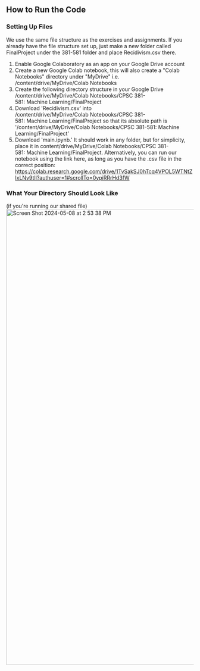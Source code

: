 ## How to Run the Code

### Setting Up Files
We use the same file structure as the exercises and assignments. If you already have the file structure set up, just make a new folder called FinalProject under the 381-581 folder and place Recidivism.csv there.
1. Enable Google Colaboratory as an app on your Google Drive account
2. Create a new Google Colab notebook, this will also create a "Colab Notebooks" directory under "MyDrive" i.e. /content/drive/MyDrive/Colab Notebooks
3. Create the following directory structure in your Google Drive /content/drive/MyDrive/Colab Notebooks/CPSC 381-581: Machine Learning/FinalProject
4. Download 'Recidivism.csv' into /content/drive/MyDrive/Colab Notebooks/CPSC 381-581: Machine Learning/FinalProject so that its absolute path is '/content/drive/MyDrive/Colab Notebooks/CPSC 381-581: Machine Learning/FinalProject'
5. Download 'main.ipynb.' It should work in any folder, but for simplicity, place it in content/drive/MyDrive/Colab Notebooks/CPSC 381-581: Machine Learning/FinalProject. Alternatively, you can run our notebook using the link here, as long as you have the .csv file in the correct position: https://colab.research.google.com/drive/1TvSakSJ0hTcq4VPOL5WTNtZIxLNv9tIl?authuser=1#scrollTo=0ypiRRrHd3fW

### What Your Directory Should Look Like
(if you're running our shared file)
<img width="1226" alt="Screen Shot 2024-05-08 at 2 53 38 PM" src="https://github.com/gabedos/ML-Final/assets/147358644/b545a65e-703d-4706-b1d6-135b5c517edd">

